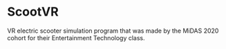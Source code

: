 # ScootVR
VR electric scooter simulation program that was made by the MiDAS 2020 cohort for their Entertainment Technology class.
